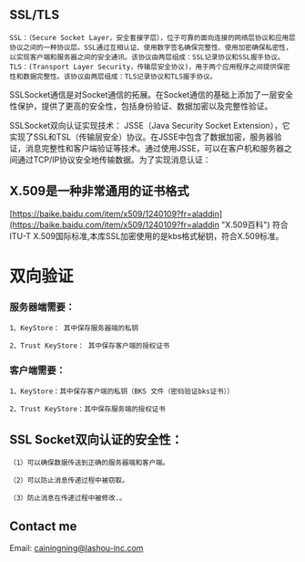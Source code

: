 ## SSL/TLS ##
	SSL：（Secure Socket Layer，安全套接字层），位于可靠的面向连接的网络层协议和应用层协议之间的一种协议层。SSL通过互相认证、使用数字签名确保完整性、使用加密确保私密性，以实现客户端和服务器之间的安全通讯。该协议由两层组成：SSL记录协议和SSL握手协议。
	TLS：(Transport Layer Security，传输层安全协议)，用于两个应用程序之间提供保密性和数据完整性。该协议由两层组成：TLS记录协议和TLS握手协议。

SSLSocket通信是对Socket通信的拓展。在Socket通信的基础上添加了一层安全性保护，提供了更高的安全性，包括身份验证、数据加密以及完整性验证。

SSLSocket双向认证实现技术： JSSE（Java Security Socket Extension），它实现了SSL和TSL（传输层安全）协议。在JSSE中包含了数据加密，服务器验证，消息完整性和客户端验证等技术。通过使用JSSE，可以在客户机和服务器之间通过TCP/IP协议安全地传输数据。为了实现消息认证：
## X.509是一种非常通用的证书格式 ##
[https://baike.baidu.com/item/x509/1240109?fr=aladdin](https://baike.baidu.com/item/x509/1240109?fr=aladdin "X.509百科")
符合ITU-T X.509国际标准,本库SSL加密使用的是kbs格式秘钥，符合X.509标准。

# 双向验证 #

### 服务器端需要： ##

  	1、KeyStore： 其中保存服务器端的私钥

  	2、Trust KeyStore： 其中保存客户端的授权证书
### 客户端需要： ##

  	1、KeyStore：其中保存客户端的私钥（BKS 文件（密码验证bks证书））

   	2、Trust KeyStore：其中保存服务端的授权证书
## SSL Socket双向认证的安全性： ##
	（1）可以确保数据传送到正确的服务器端和客户端。

	（2）可以防止消息传递过程中被窃取。

	（3）防止消息在传递过程中被修改.。



##  Contact me    ##

Email: [cainingning@lashou-inc.com](cainingning@lashou-inc.com)